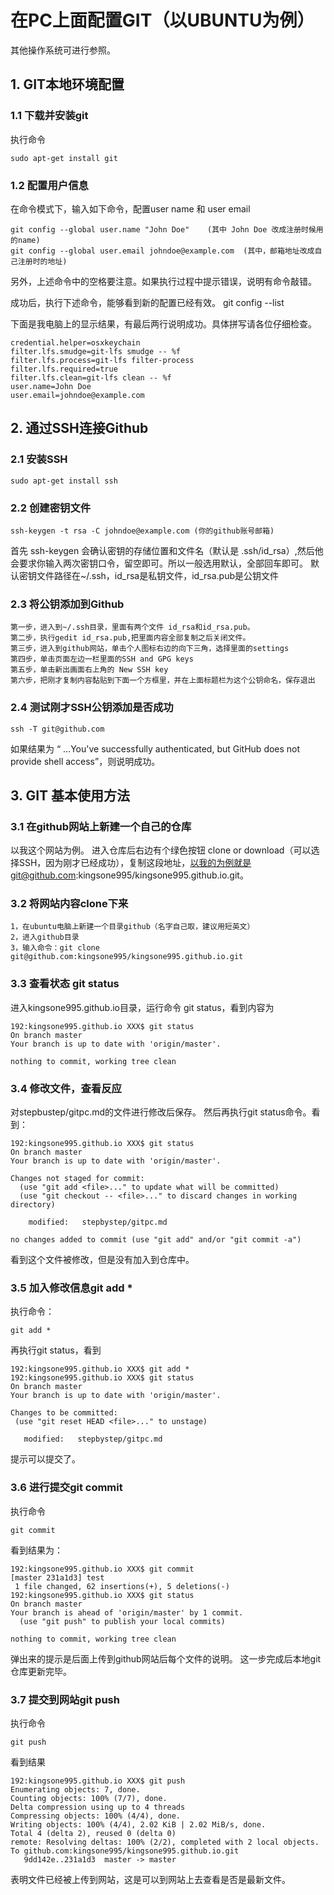 # 在PC上面配置GIT（以UBUNTU为例）

其他操作系统可进行参照。
## 1. GIT本地环境配置

### 1.1 下载并安装git
执行命令
```
sudo apt-get install git
```

### 1.2 配置用户信息
在命令模式下，输入如下命令，配置user name 和 user email  
```
git config --global user.name "John Doe"    (其中 John Doe 改成注册时候用的name)  
git config --global user.email johndoe@example.com  (其中，邮箱地址改成自己注册时的地址)  
```
另外，上述命令中的空格要注意。如果执行过程中提示错误，说明有命令敲错。  

成功后，执行下述命令，能够看到新的配置已经有效。
git config --list

下面是我电脑上的显示结果，有最后两行说明成功。具体拼写请各位仔细检查。
```
credential.helper=osxkeychain
filter.lfs.smudge=git-lfs smudge -- %f
filter.lfs.process=git-lfs filter-process
filter.lfs.required=true
filter.lfs.clean=git-lfs clean -- %f
user.name=John Doe
user.email=johndoe@example.com
```
## 2. 通过SSH连接Github
### 2.1 安装SSH
```
sudo apt-get install ssh
```
### 2.2 创建密钥文件
```
ssh-keygen -t rsa -C johndoe@example.com (你的github账号邮箱)
```
首先 ssh-keygen 会确认密钥的存储位置和文件名（默认是 .ssh/id_rsa）,然后他会要求你输入两次密钥口令，留空即可。所以一般选用默认，全部回车即可。
默认密钥文件路径在~/.ssh，id_rsa是私钥文件，id_rsa.pub是公钥文件

### 2.3 将公钥添加到Github
```
第一步，进入到~/.ssh目录，里面有两个文件 id_rsa和id_rsa.pub。
第二步，执行gedit id_rsa.pub,把里面内容全部复制之后关闭文件。
第三步，进入到github网站，单击个人图标右边的向下三角，选择里面的settings
第四步，单击页面左边一栏里面的SSH and GPG keys
第五步，单击新出画面右上角的 New SSH key
第六步，把刚才复制内容黏贴到下面一个方框里，并在上面标题栏为这个公钥命名，保存退出
```

### 2.4 测试刚才SSH公钥添加是否成功
```
ssh -T git@github.com
```
如果结果为 “ ...You've successfully authenticated, but GitHub does not provide shell access”，则说明成功。

## 3. GIT 基本使用方法
### 3.1 在github网站上新建一个自己的仓库
以我这个网站为例。
进入仓库后右边有个绿色按钮 clone or download（可以选择SSH，因为刚才已经成功），复制这段地址，以我的为例就是git@github.com:kingsone995/kingsone995.github.io.git。
### 3.2 将网站内容clone下来
```
1，在ubuntu电脑上新建一个目录github（名字自己取，建议用短英文）
2，进入github目录
3，输入命令：git clone git@github.com:kingsone995/kingsone995.github.io.git
```

### 3.3 查看状态 git status
进入kingsone995.github.io目录，运行命令 git status，看到内容为
```
192:kingsone995.github.io XXX$ git status
On branch master
Your branch is up to date with 'origin/master'.

nothing to commit, working tree clean
```
### 3.4 修改文件，查看反应
对stepbustep/gitpc.md的文件进行修改后保存。
然后再执行git status命令。看到：
```
192:kingsone995.github.io XXX$ git status
On branch master
Your branch is up to date with 'origin/master'.

Changes not staged for commit:
  (use "git add <file>..." to update what will be committed)
  (use "git checkout -- <file>..." to discard changes in working directory)

	modified:   stepbystep/gitpc.md

no changes added to commit (use "git add" and/or "git commit -a")
```
看到这个文件被修改，但是没有加入到仓库中。

### 3.5 加入修改信息git add *
执行命令： 
```
git add *
```

再执行git status，看到
 ```
 192:kingsone995.github.io XXX$ git add *
192:kingsone995.github.io XXX$ git status
On branch master
Your branch is up to date with 'origin/master'.

Changes to be committed:
  (use "git reset HEAD <file>..." to unstage)

	modified:   stepbystep/gitpc.md
```
提示可以提交了。

### 3.6 进行提交git commit
执行命令 
```
git commit
```
看到结果为：
```
192:kingsone995.github.io XXX$ git commit
[master 231a1d3] test
 1 file changed, 62 insertions(+), 5 deletions(-)
192:kingsone995.github.io XXX$ git status
On branch master
Your branch is ahead of 'origin/master' by 1 commit.
  (use "git push" to publish your local commits)

nothing to commit, working tree clean
```

弹出来的提示是后面上传到github网站后每个文件的说明。
这一步完成后本地git仓库更新完毕。

### 3.7 提交到网站git push
执行命令
```
git push
```
看到结果
```
192:kingsone995.github.io XXX$ git push
Enumerating objects: 7, done.
Counting objects: 100% (7/7), done.
Delta compression using up to 4 threads
Compressing objects: 100% (4/4), done.
Writing objects: 100% (4/4), 2.02 KiB | 2.02 MiB/s, done.
Total 4 (delta 2), reused 0 (delta 0)
remote: Resolving deltas: 100% (2/2), completed with 2 local objects.
To github.com:kingsone995/kingsone995.github.io.git
   9dd142e..231a1d3  master -> master
```
表明文件已经被上传到网站，这是可以到网站上去查看是否是最新文件。



